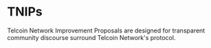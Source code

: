 # TNIPs

Telcoin Network Improvement Proposals are designed for transparent community discourse surround Telcoin Network's protocol.
